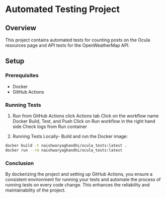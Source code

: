 # Automated Testing Project

## Overview

This project contains automated tests for counting posts on the Ocula resources page and API tests for the
OpenWeatherMap API.

## Setup

### Prerequisites

- Docker
- GitHub Actions

### Running Tests

1. Run from GitHub Actions
    click Actions tab
    Click on the workflow name Docker Build, Test, and Push
    Click on Run workflow in the right hand side
    Check logs from Run container

2. Running Tests Locally- Build and run the Docker image:

```bash
docker build -t naishwaryaghandhi/ocula_tests:latest .
docker run --rm naishwaryaghandhi/ocula_tests:latest
```

### Conclusion

By dockerizing the project and setting up GitHub Actions, you ensure a consistent environment for running your tests and
automate the process of running tests on every code change. This enhances the reliability and maintainability of the
project.
